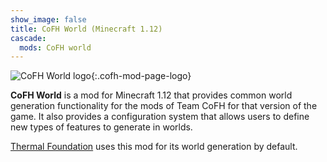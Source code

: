 ```yaml
---
show_image: false
title: CoFH World (Minecraft 1.12)
cascade:
  mods: CoFH world
---
```


![CoFH World logo](/images/logos/1.12/cofh-world.png){:.cofh-mod-page-logo}


**CoFH World** is a mod for Minecraft 1.12 that provides common world generation
functionality for the mods of Team CoFH for that version of the game. It also
provides a configuration system that allows users to define new types of
features to generate in worlds.

[Thermal Foundation](../../thermal-foundation/) uses this mod for its world
generation by default.
